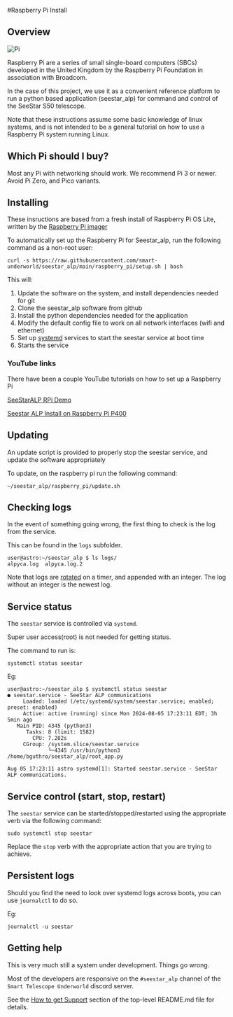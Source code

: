 #Raspberry Pi Install

## Overview

![Pi](https://assets.raspberrypi.com/static/raspberry-pi-4-labelled@2x-1c8c2d74ade597b9c9c7e9e2fff16dd4.png)

Raspberry Pi are a series of small single-board computers (SBCs) developed in the United Kingdom by the Raspberry Pi Foundation in association with Broadcom.

In the case of this project, we use it as a convenient reference platform to run a python based application (seestar_alp) for command and control of the SeeStar S50 telescope.

Note that these instructions assume some basic knowledge of linux systems, and is not intended to be a general tutorial on how to use a Raspberry Pi system running Linux.

## Which Pi should I buy?

Most any Pi with networking should work.
We recommend Pi 3 or newer.
Avoid Pi Zero, and Pico variants.

## Installing
These insructions are based from a fresh install of Raspberry Pi OS Lite, written by the [Raspberry Pi imager](https://www.raspberrypi.com/software/)

To automatically set up the Raspberry Pi for Seestar_alp, run the following command as a non-root user:

```
curl -s https://raw.githubusercontent.com/smart-underworld/seestar_alp/main/raspberry_pi/setup.sh | bash
```

This will:

1. Update the software on the system, and install dependencies needed for git
2. Clone the seestar_alp software from github
3. Install the python dependencies needed for the application
4. Modify the default config file to work on all network interfaces (wifi and ethernet)
5. Set up [systemd](https://en.wikipedia.org/wiki/Systemd) services to start the seestar service at boot time
6. Starts the service

### YouTube links

There have been a couple YouTube tutorials on how to set up a Raspberry Pi

[SeeStarALP RPi Demo](youtube.com/watch?v=0nhUNr_uNZA)

[Seestar ALP Install on Raspberry Pi P400](https://www.youtube.com/watch?v=Cm44uHXo5Rw)

## Updating

An update script is provided to properly stop the seestar service, and update the software appropriately

To update, on the raspberry pi run the following command:
```
~/seestar_alp/raspberry_pi/update.sh
```

## Checking logs

In the event of something going wrong, the first thing to check is the log from the service.

This can be found in the `logs` subfolder.

```
user@astro:~/seestar_alp $ ls logs/
alpyca.log  alpyca.log.2
```

Note that logs are [rotated](https://en.wikipedia.org/wiki/Log_rotation) on a timer, and appended with an integer. The log without an integer is the newest log.

## Service status

The `seestar` service is controlled via `systemd`. 

Super user access(root) is not needed for getting status.

The command to run is:

`systemctl status seestar`

Eg:

```
user@astro:~/seestar_alp $ systemctl status seestar
● seestar.service - SeeStar ALP communications
     Loaded: loaded (/etc/systemd/system/seestar.service; enabled; preset: enabled)
     Active: active (running) since Mon 2024-08-05 17:23:11 EDT; 3h 5min ago
   Main PID: 4345 (python3)
      Tasks: 8 (limit: 1582)
        CPU: 7.282s
     CGroup: /system.slice/seestar.service
             └─4345 /usr/bin/python3 /home/bguthro/seestar_alp/root_app.py

Aug 05 17:23:11 astro systemd[1]: Started seestar.service - SeeStar ALP communications.
```

## Service control (start, stop, restart)

The `seestar` service can be started/stopped/restarted using the appropriate verb via the following command:

`sudo systemctl stop seestar`

Replace the `stop` verb with the appropriate action that you are trying to achieve.

## Persistent logs

Should you find the need to look over systemd logs across boots, you can use `journalctl` to do so.

Eg:

`journalctl -u seestar`

## Getting help

This is very much still a system under development. Things go wrong.

Most of the developers are responsive on the `#seestar_alp` channel of the `Smart Telescope Underworld` discord server. 

See the [How to get Support](../README.md#how-to-get-support) section of the top-level README.md file for details.